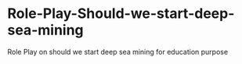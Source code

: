 # Role-Play-Should-we-start-deep-sea-mining
Role Play on should we start deep sea mining for education purpose
